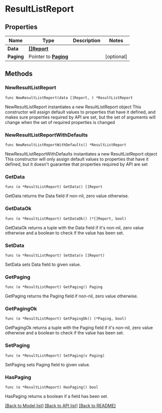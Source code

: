 # ResultListReport

## Properties

Name | Type | Description | Notes
------------ | ------------- | ------------- | -------------
**Data** | [**[]Report**](Report.md) |  | 
**Paging** | Pointer to [**Paging**](Paging.md) |  | [optional] 

## Methods

### NewResultListReport

`func NewResultListReport(data []Report, ) *ResultListReport`

NewResultListReport instantiates a new ResultListReport object
This constructor will assign default values to properties that have it defined,
and makes sure properties required by API are set, but the set of arguments
will change when the set of required properties is changed

### NewResultListReportWithDefaults

`func NewResultListReportWithDefaults() *ResultListReport`

NewResultListReportWithDefaults instantiates a new ResultListReport object
This constructor will only assign default values to properties that have it defined,
but it doesn't guarantee that properties required by API are set

### GetData

`func (o *ResultListReport) GetData() []Report`

GetData returns the Data field if non-nil, zero value otherwise.

### GetDataOk

`func (o *ResultListReport) GetDataOk() (*[]Report, bool)`

GetDataOk returns a tuple with the Data field if it's non-nil, zero value otherwise
and a boolean to check if the value has been set.

### SetData

`func (o *ResultListReport) SetData(v []Report)`

SetData sets Data field to given value.


### GetPaging

`func (o *ResultListReport) GetPaging() Paging`

GetPaging returns the Paging field if non-nil, zero value otherwise.

### GetPagingOk

`func (o *ResultListReport) GetPagingOk() (*Paging, bool)`

GetPagingOk returns a tuple with the Paging field if it's non-nil, zero value otherwise
and a boolean to check if the value has been set.

### SetPaging

`func (o *ResultListReport) SetPaging(v Paging)`

SetPaging sets Paging field to given value.

### HasPaging

`func (o *ResultListReport) HasPaging() bool`

HasPaging returns a boolean if a field has been set.


[[Back to Model list]](../README.md#documentation-for-models) [[Back to API list]](../README.md#documentation-for-api-endpoints) [[Back to README]](../README.md)


